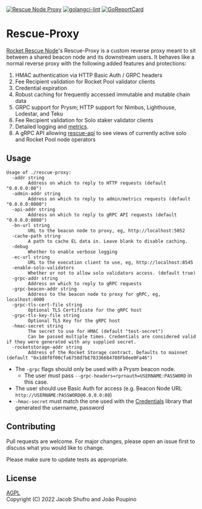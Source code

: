 [![Rescue Node Proxy](https://github.com/Rocket-Rescue-Node/rescue-proxy/actions/workflows/tests.yml/badge.svg)](https://github.com/Rocket-Rescue-Node/rescue-proxy/actions/workflows/tests.yml) [![golangci-lint](https://github.com/Rocket-Rescue-Node/rescue-proxy/actions/workflows/golangci-lint.yml/badge.svg)](https://github.com/Rocket-Rescue-Node/rescue-proxy/actions/workflows/golangci-lint.yml) [![GoReportCard](https://goreportcard.com/badge/github.com/Rocket-Rescue-Node/rescue-proxy)](https://goreportcard.com/report/github.com/Rocket-Rescue-Node/rescue-proxy)

# Rescue-Proxy

[Rocket Rescue Node](https://rescuenode.com)'s Rescue-Proxy is a custom reverse proxy meant to sit between a shared beacon node and its downstream users. It behaves like a normal reverse proxy with the following added features and protections:

1. HMAC authentication via HTTP Basic Auth / GRPC headers
1. Fee Recipient validation for Rocket Pool validator clients
1. Credential expiration
1. Robust caching for frequently accessed immutable and mutable chain data
1. GRPC support for Prysm; HTTP support for Nimbus, Lighthouse, Lodestar, and Teku
1. Fee Recipient validation for Solo staker validator clients
1. Detailed logging and [metrics](https://status.rescuenode.com).
1. A gRPC API allowing [rescue-api](https://github.com/Rocket-Rescue-Node/rescue-api) to see views of currently active solo and Rocket Pool node operators

## Usage

```
Usage of ./rescue-proxy:
  -addr string
        Address on which to reply to HTTP requests (default "0.0.0.0:80")
  -admin-addr string
        Address on which to reply to admin/metrics requests (default "0.0.0.0:8000")
  -api-addr string
        Address on which to reply to gRPC API requests (default "0.0.0.0:8080")
  -bn-url string
        URL to the beacon node to proxy, eg, http://localhost:5052
  -cache-path string
        A path to cache EL data in. Leave blank to disable caching.
  -debug
        Whether to enable verbose logging
  -ec-url string
        URL to the execution client to use, eg, http://localhost:8545
  -enable-solo-validators
        Whether or not to allow solo validators access. (default true)
  -grpc-addr string
        Address on which to reply to gRPC requests
  -grpc-beacon-addr string
        Address to the beacon node to proxy for gRPC, eg, localhost:4000
  -grpc-tls-cert-file string
        Optional TLS Certificate for the gRPC host
  -grpc-tls-key-file string
        Optional TLS Key for the gRPC host
  -hmac-secret string
        The secret to use for HMAC (default "test-secret")
        Can be passed multiple times. Credentials are considered valid if they were generated with any supplied secret.
  -rocketstorage-addr string
        Address of the Rocket Storage contract. Defaults to mainnet (default "0x1d8f8f00cfa6758d7bE78336684788Fb0ee0Fa46")
```

  * The `-grpc` flags should only be used with a Prysm beacon node.
    * The user must pass `--grpc-headers=rprnauth=USERNAME:PASSWORD` in this case.
  * The user should use Basic Auth for access (e.g. Beacon Node URL `http://USERNAME:PASSWORD@0.0.0.0:80`)
  * `-hmac-secret` must match the one used with the [Credentials](https://github.com/Rocket-Rescue-Node/credentials) library that generated the username, password

## Contributing

Pull requests are welcome. For major changes, please open an issue first
to discuss what you would like to change.

Please make sure to update tests as appropriate.

## License

[AGPL](https://www.gnu.org/licenses/agpl-3.0.en.html)  
Copyright (C) 2022 Jacob Shufro and João Poupino

